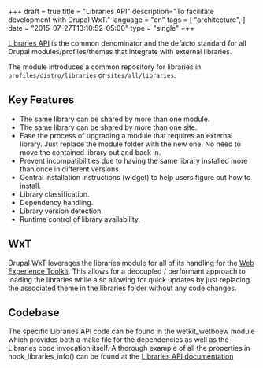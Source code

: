 +++
draft = true
title = "Libraries API"
description="To facilitate development with Drupal WxT."
language = "en"
tags = [
    "architecture",
]
date = "2015-07-27T13:10:52-05:00"
type = "single"
+++

[Libraries API][libraries] is the common denominator and the defacto standard for all Drupal modules/profiles/themes that integrate with external libraries.

The module introduces a common repository for libraries in `profiles/distro/libraries` or `sites/all/libraries`.

## Key Features

* The same library can be shared by more than one module.
* The same library can be shared by more than one site.
* Ease the process of upgrading a module that requires an external library. Just replace the module folder with the new one. No need to move the contained library out and back in.
* Prevent incompatibilities due to having the same library installed more than once in different versions.
* Central installation instructions (widget) to help users figure out how to install.
* Library classification.
* Dependency handling.
* Library version detection.
* Runtime control of library availability.

## WxT

Drupal WxT leverages the libraries module for all of its handling for the [Web Experience Toolkit][wxt]. This allows for a decoupled / performant approach to loading the libraries while also allowing for quick updates by just replacing the associated theme in the libraries folder without any code changes.

## Codebase

The specific Libraries API code can be found in the wetkit_wetboew module which provides both a make file for the dependencies as well as the Libraries code invocation itself. A thorough example of all the properties in hook_libraries_info() can be found at the [Libraries API documentation][libraries_api]

<!-- Links Referenced -->

[libraries]:                https://www.drupal.org/documentation/modules/libraries
[libraries_api]:            https://www.drupal.org/documentation/modules/libraries
[wxt]:                      https://github.com/wet-boew/wet-boew
